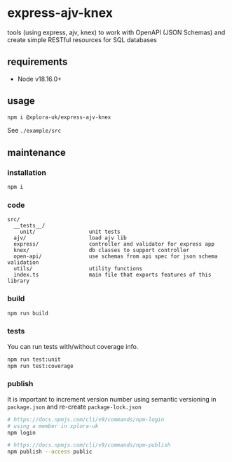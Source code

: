 # express-ajv-knex

tools (using express, ajv, knex) to work with OpenAPI (JSON Schemas) and create simple RESTful resources for SQL databases

## requirements

* Node v18.16.0+

## usage

```sh
npm i @xplora-uk/express-ajv-knex
```

See `./example/src`

## maintenance

### installation

```sh
npm i
```

### code

```plain
src/
  __tests__/
    unit/                 unit tests
  ajv/                    load ajv lib
  express/                controller and validator for express app
  knex/                   db classes to support controller
  open-api/               use schemas from api spec for json schema validation
  utils/                  utility functions
  index.ts                main file that exports features of this library
```

### build

```sh
npm run build
```

### tests

You can run tests with/without coverage info.

```sh
npm run test:unit
npm run test:coverage
```

### publish

It is important to increment version number using semantic versioning in `package.json` and re-create `package-lock.json`

```sh
# https://docs.npmjs.com/cli/v9/commands/npm-login
# using a member in xplora-uk
npm login

# https://docs.npmjs.com/cli/v9/commands/npm-publish
npm publish --access public
```
